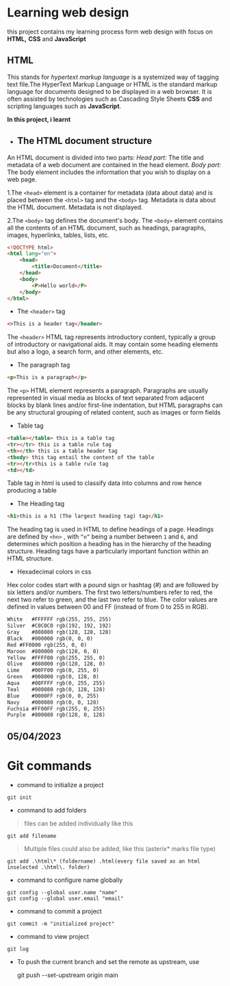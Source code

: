 # Learning web design
this project contains my learning process form web design with focus on **HTML,** **CSS** and **JavaScript**

## HTML
This stands for _hypertext markup language_ is a systemized way of tagging text file.The HyperText Markup Language or HTML is the standard markup language for documents designed to be displayed in a web browser. It is often assisted by technologies such as Cascading Style Sheets **CSS** and scripting languages such as **JavaScript**.

**In this project, i learnt**
- ## The HTML document structure ##

An HTML document is divided into two parts: _Head part:_ The title and metadata of a web document are contained in the head element. _Body part:_ The body element includes the information that you wish to display on a web page.

1.The `<head>` element is a container for metadata (data about data) and is placed between the `<html>` tag and the `<body>` tag. Metadata is data about the HTML document. Metadata is not displayed.

2.The `<body>` tag defines the document's body. The `<body>` element contains all the contents of an HTML document, such as headings, paragraphs, images, hyperlinks, tables, lists, etc.


```html
<!DOCTYPE html>
<html lang="en">
    <head>
        <title>Document</title>
    </head>
    <body>
        <P>Hello world</P>
    </body>
</html>
```
- The `<header>` tag 

```html
<>This is a header tag</header>
```

 The `<header>` HTML tag represents introductory content, typically a group of introductory or navigational aids. It may contain some heading elements but also a logo, a search form, and other elements, etc.



- The paragraph tag
```html
<p>This is a paragraph</p>
```
The `<p>` HTML element represents a paragraph. Paragraphs are usually represented in visual media as blocks of text separated from adjacent blocks by blank lines and/or first-line indentation, but HTML paragraphs can be any structural grouping of related content, such as images or form fields

- Table tag
```html
<table></table> this is a table tag
<tr></tr> this is a table rule tag
<th></th> this is a table header tag 
<tbody> this tag entail the content of the table
<tr></tr>this is a table rule tag
<td></td>
  ```
Table tag in html is used to classify data into columns and row hence producing a table 




- The Heading tag 
```html
<h1>this is a h1 (The largest heading tag) tag</h1>
```
The heading tag is used in HTML to define headings of a page. Headings are defined by `<hn>` , with `“n”` being a number between `1` and `6`, and determines which position a heading has in the hierarchy of the heading structure. Heading tags have a particularly important function within an HTML structure.

- Hexadecimal colors in css

Hex color codes start with a pound sign or hashtag (#) and are followed by six letters and/or numbers. The first two letters/numbers refer to red, the next two refer to green, and the last two refer to blue. The color values are defined in values between 00 and FF (instead of from 0 to 255 in RGB).
```html
White	#FFFFFF	rgb(255, 255, 255)
Silver	#C0C0C0	rgb(192, 192, 192)
Gray	#808080	rgb(128, 128, 128)
Black	#000000	rgb(0, 0, 0)
Red	#FF0000	rgb(255, 0, 0)
Maroon	#800000	rgb(128, 0, 0)
Yellow	#FFFF00	rgb(255, 255, 0)
Olive	#808000	rgb(128, 128, 0)
Lime	#00FF00	rgb(0, 255, 0)
Green	#008000	rgb(0, 128, 0)
Aqua	#00FFFF	rgb(0, 255, 255)
Teal	#008080	rgb(0, 128, 128)
Blue	#0000FF	rgb(0, 0, 255)
Navy	#000080	rgb(0, 0, 128)
Fuchsia	#FF00FF	rgb(255, 0, 255)
Purple	#800080	rgb(128, 0, 128)
```


## 05/04/2023
# Git commands
- command to initialize a project
```git
git init
```
- command to add folders
> files can be added individually like this 
```git
git add filename
```
>Multiple files could also be added, like this
(asterix* marks file type) 

 ```git
git add .\html\* (foldername) .html(every file saved as an html inselected .\html\. folder)
```
- command to configure name globally
```git
git config --global user.name "name"
git config --global user.email "email"
```
- command to commit a project

```git
git commit -m "initialized project"
```

- command to view project 
```git
git log
```
- To push the current branch and set the remote as upstream, use

    git push --set-upstream origin main
